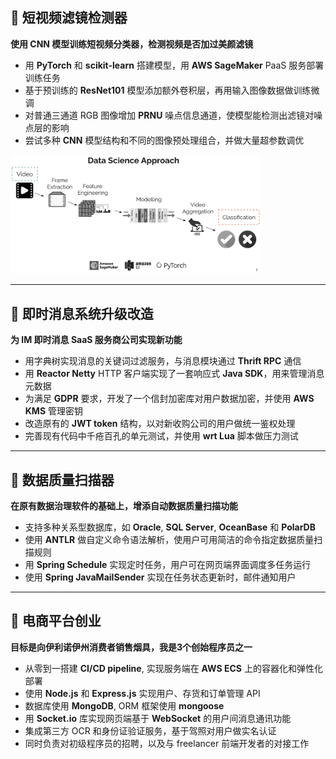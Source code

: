 ## 🚀 短视频滤镜检测器
**使用 CNN 模型训练短视频分类器，检测视频是否加过美颜滤镜**
- 用 **PyTorch** 和 **scikit-learn** 搭建模型，用 **AWS SageMaker** PaaS 服务部署训练任务
- 基于预训练的 **ResNet101** 模型添加额外卷积层，再用输入图像数据做训练微调
- 对普通三通道 RGB 图像增加 **PRNU** 噪点信息通道，使模型能检测出滤镜对噪点层的影响
- 尝试多种 **CNN** 模型结构和不同的图像预处理组合，并做大量超参数调优

<img src="data_science_approach.png" width="400">

---

## 🚀 即时消息系统升级改造
**为 IM 即时消息 SaaS 服务商公司实现新功能**
- 用字典树实现消息的关键词过滤服务，与消息模块通过 **Thrift RPC** 通信
- 用 **Reactor Netty** HTTP 客户端实现了一套响应式 **Java SDK**，用来管理消息元数据
- 为满足 **GDPR** 要求，开发了一个信封加密库对用户数据加密，并使用 **AWS KMS** 管理密钥
- 改造原有的 **JWT token** 结构，以对新收购公司的用户做统一鉴权处理
- 完善现有代码中千疮百孔的单元测试，并使用 **wrt Lua** 脚本做压力测试

---

## 🚀 数据质量扫描器
**在原有数据治理软件的基础上，增添自动数据质量扫描功能**
- 支持多种关系型数据库，如 **Oracle**, **SQL Server**, **OceanBase** 和 **PolarDB**
- 使用 **ANTLR** 做自定义命令语法解析，使用户可用简洁的命令指定数据质量扫描规则
- 用 **Spring Schedule** 实现定时任务，用户可在网页端界面调度多任务运行
- 使用 **Spring JavaMailSender** 实现在任务状态更新时，邮件通知用户

---

## 🚀 电商平台创业
**目标是向伊利诺伊州消费者销售烟具，我是3个创始程序员之一**
- 从零到一搭建 **CI/CD pipeline**, 实现服务端在 **AWS ECS** 上的容器化和弹性化部署
- 使用 **Node.js** 和 **Express.js** 实现用户、存货和订单管理 API
- 数据库使用 **MongoDB**, ORM 框架使用 **mongoose**
- 用 **Socket.io** 库实现网页端基于 **WebSocket** 的用户间消息通讯功能
- 集成第三方 OCR 和身份证验证服务，基于驾照对用户做实名认证
- 同时负责对初级程序员的招聘，以及与 freelancer 前端开发者的对接工作